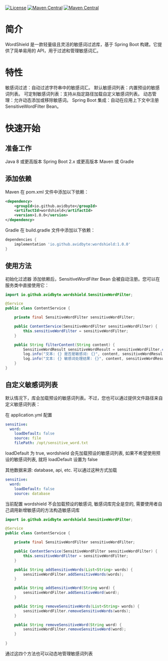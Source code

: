 
[![License](https://img.shields.io/badge/license-Apache--2.0-4D7A97)](https://github.com/avidbyte/wordshield/blob/main/LICENSE)
[![Maven Central](https://img.shields.io/badge/maven--central-1.0.0-blue)](https://mvnrepository.com/artifact/io.github.avidbyte)
[![Maven Central](https://img.shields.io/badge/PRs--welcome-red)](https://github.com/avidbyte/wordshield/pulls)

# 简介
WordShield 是一款轻量级且灵活的敏感词过滤库，基于 Spring Boot 构建。它提供了简单易用的 API，用于过滤和管理敏感词汇。

# 特性
敏感词过滤：自动过滤字符串中的敏感词汇。
默认敏感词列表：内置预设的敏感词列表。
可定制敏感词列表：支持从指定路径加载自定义敏感词列表。
动态管理：允许动态添加或移除敏感词。
Spring Boot 集成：自动在应用上下文中注册 SensitiveWordFilter Bean。


# 快速开始
## 准备工作
Java 8 或更高版本
Spring Boot 2.x 或更高版本
Maven 或 Gradle
## 添加依赖
Maven
在 pom.xml 文件中添加以下依赖：

```xml
<dependency>
    <groupId>io.github.avidbyte</groupId>
    <artifactId>wordshield</artifactId>
    <version>1.0.0</version>
</dependency>
```

Gradle
在 build.gradle 文件中添加以下依赖：
```groovy
dependencies {
    implementation 'io.github.avidbyte:wordshield:1.0.0'
}
```

## 使用方法
初始化过滤器
添加依赖后，SensitiveWordFilter Bean 会被自动注册。您可以在服务类中直接使用它：

```java
import io.github.avidbyte.wordshield.SensitiveWordFilter;

@Service
public class ContentService {

    private final SensitiveWordFilter sensitiveWordFilter;

    public ContentService(SensitiveWordFilter sensitiveWordFilter) {
        this.sensitiveWordFilter = sensitiveWordFilter;
    }

    public String filterContent(String content) {
        SensitiveWordResult sensitiveWordResult = sensitiveWordFilter.checkAndFilter(content, "*");
        log.info("文本: {} 是否是敏感词: {}", content, sensitiveWordResult.isContainsSensitiveWord());
        log.info("文本: {} 敏感词处理结果: {}", content, sensitiveWordResult.getFilteredText());
    }
}
```

## 自定义敏感词列表
默认情况下，库会加载预设的敏感词列表。不过，您也可以通过提供文件路径来自定义敏感词列表：

在 application.yml 配置

```yaml
sensitive:
  word:
    loadDefault: false
    source: file
    filePath: /opt/sensitive_word.txt
```

loadDefault 为 true, wordshield 会先加载预设的敏感词列表, 如果不希望使用预设的敏感词列表, 就将 loadDefault 设置为 false

其他数据来源: database, api, etc. 可以通过这种方式加载
```yaml
sensitive:
  word:
    loadDefault: false
    source: database
```
当前配置 wordshield 不会加载预设的敏感词, 敏感词库完全是空的, 需要使用者自己调用新增敏感词的方法构造敏感词库

```java
import io.github.avidbyte.wordshield.SensitiveWordFilter;

@Service
public class ContentService {

    private final SensitiveWordFilter sensitiveWordFilter;

    public ContentService(SensitiveWordFilter sensitiveWordFilter) {
        this.sensitiveWordFilter = sensitiveWordFilter;
    }

    public String addSensitiveWords(List<String> words) {
        sensitiveWordFilter.addSensitiveWords(words);
    }

    public String addSensitiveWord(String word) {
        sensitiveWordFilter.addSensitiveWord(word);
    }

    public String removeSensitiveWords(List<String> words) {
        sensitiveWordFilter.removeSensitiveWords(words);
    }

    public String removeSensitiveWord(String word) {
        sensitiveWordFilter.removeSensitiveWord(word);
    }
    
}
```
通过这四个方法也可以动态地管理敏感词列表